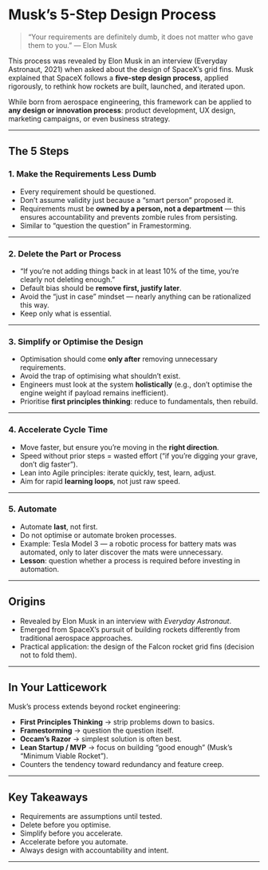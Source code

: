 # Musk’s 5-Step Design Process

> “Your requirements are definitely dumb, it does not matter who gave them to you.” — Elon Musk  

This process was revealed by Elon Musk in an interview (Everyday Astronaut, 2021) when asked about the design of SpaceX’s grid fins. Musk explained that SpaceX follows a **five-step design process**, applied rigorously, to rethink how rockets are built, launched, and iterated upon.  

While born from aerospace engineering, this framework can be applied to **any design or innovation process**: product development, UX design, marketing campaigns, or even business strategy.

---

## **The 5 Steps**

### 1. Make the Requirements Less Dumb
- Every requirement should be questioned.  
- Don’t assume validity just because a “smart person” proposed it.  
- Requirements must be **owned by a person, not a department** — this ensures accountability and prevents zombie rules from persisting.  
- Similar to “question the question” in Framestorming.

---

### 2. Delete the Part or Process
- “If you’re not adding things back in at least 10% of the time, you’re clearly not deleting enough.”  
- Default bias should be **remove first, justify later**.  
- Avoid the “just in case” mindset — nearly anything can be rationalized this way.  
- Keep only what is essential.  

---

### 3. Simplify or Optimise the Design
- Optimisation should come **only after** removing unnecessary requirements.  
- Avoid the trap of optimising what shouldn’t exist.  
- Engineers must look at the system **holistically** (e.g., don’t optimise the engine weight if payload remains inefficient).  
- Prioritise **first principles thinking**: reduce to fundamentals, then rebuild.

---

### 4. Accelerate Cycle Time
- Move faster, but ensure you’re moving in the **right direction**.  
- Speed without prior steps = wasted effort (“if you’re digging your grave, don’t dig faster”).  
- Lean into Agile principles: iterate quickly, test, learn, adjust.  
- Aim for rapid **learning loops**, not just raw speed.

---

### 5. Automate
- Automate **last**, not first.  
- Do not optimise or automate broken processes.  
- Example: Tesla Model 3 — a robotic process for battery mats was automated, only to later discover the mats were unnecessary.  
- **Lesson**: question whether a process is required before investing in automation.

---

## **Origins**
- Revealed by Elon Musk in an interview with *Everyday Astronaut*.  
- Emerged from SpaceX’s pursuit of building rockets differently from traditional aerospace approaches.  
- Practical application: the design of the Falcon rocket grid fins (decision not to fold them).

---

## **In Your Latticework**
Musk’s process extends beyond rocket engineering:
- **First Principles Thinking** → strip problems down to basics.  
- **Framestorming** → question the question itself.  
- **Occam’s Razor** → simplest solution is often best.  
- **Lean Startup / MVP** → focus on building “good enough” (Musk’s “Minimum Viable Rocket”).  
- Counters the tendency toward redundancy and feature creep.  

---

## **Key Takeaways**
- Requirements are assumptions until tested.  
- Delete before you optimise.  
- Simplify before you accelerate.  
- Accelerate before you automate.  
- Always design with accountability and intent.  

---
